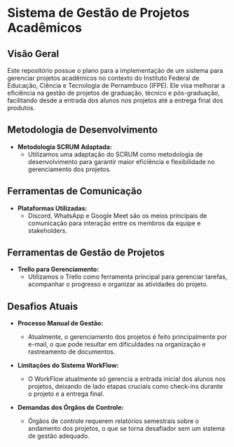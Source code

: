 # Sistema de Gestão de Projetos Acadêmicos 

## Visão Geral

Este repositório possue o plano para a implementação de um sistema  para gerenciar projetos acadêmicos no contexto do Instituto Federal de Educação, Ciência e Tecnologia de Pernambuco (IFPE). Ele visa melhorar a eficiência na gestão de projetos de graduação, técnico e pós-graduação, facilitando desde a entrada dos alunos nos projetos até a entrega final dos produtos.

## Metodologia de Desenvolvimento

- **Metodologia SCRUM Adaptada:**
  - Utilizamos uma adaptação do SCRUM como metodologia de desenvolvimento para garantir maior eficiência e flexibilidade no gerenciamento dos projetos.

## Ferramentas de Comunicação

- **Plataformas Utilizadas:**
  - Discord, WhatsApp e Google Meet são os meios principais de comunicação para interação entre os membros da equipe e stakeholders.

## Ferramentas de Gestão de Projetos

- **Trello para Gerenciamento:**
  - Utilizamos o Trello como ferramenta principal para gerenciar tarefas, acompanhar o progresso e organizar as atividades do projeto. 


## Desafios Atuais

- **Processo Manual de Gestão:**
  - Atualmente, o gerenciamento dos projetos é feito principalmente por e-mail, o que pode resultar em dificuldades na organização e rastreamento de documentos.

- **Limitações do Sistema WorkFlow:**
  - O WorkFlow atualmente só gerencia a entrada inicial dos alunos nos projetos, deixando de lado etapas cruciais como check-ins durante o projeto e a entrega final.

- **Demandas dos Órgãos de Controle:**
  - Órgãos de controle requerem relatórios semestrais sobre o andamento dos projetos, o que se torna desafiador sem um sistema de gestão adequado.

